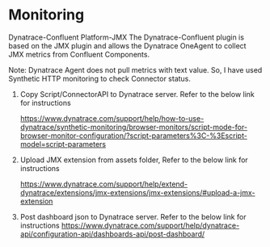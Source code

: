 # Monitoring
Dynatrace-Confluent Platform-JMX
The Dynatrace-Confluent plugin is based on the JMX plugin and allows the 
Dynatrace OneAgent to collect JMX metrics from Confluent Components.

Note: Dynatrace Agent does not pull metrics with text value. So, I have used Synthetic HTTP   monitoring to check Connector status.

1.	Copy Script/ConnectorAPI to Dynatrace server. Refer to the below link for instructions

    https://www.dynatrace.com/support/help/how-to-use-dynatrace/synthetic-monitoring/browser-monitors/script-mode-for-browser-monitor-configuration/?script-parameters%3C-%3Escript-model=script-parameters


2.	Upload JMX extension from assets folder, Refer to the below link for instructions

    https://www.dynatrace.com/support/help/extend-dynatrace/extensions/jmx-extensions/jmx-extensions/#upload-a-jmx-extension

3.	Post dashboard json to Dynatrace server. Refer to the below link for instructions
    https://www.dynatrace.com/support/help/dynatrace-api/configuration-api/dashboards-api/post-dashboard/
